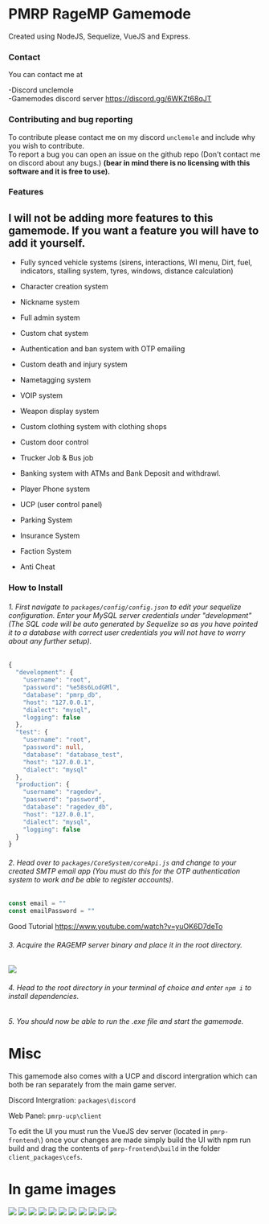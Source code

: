 # PMRP RageMP Gamemode

Created using NodeJS, Sequelize, VueJS and Express.

### Contact

You can contact me at

-Discord unclemole <br>
-Gamemodes discord server https://discord.gg/6WKZt68qJT

### Contributing and bug reporting

To contribute please contact me on my discord ``unclemole`` and include why you wish to contribute. <br>
To report a bug you can open an issue on the github repo (Don't contact me on discord about any bugs.) <b>(bear in mind there is no licensing with this software and it is free to use).</b>

### Features

## I will not be adding more features to this gamemode. If you want a feature you will have to add it yourself.

* Fully synced vehicle systems (sirens, interactions, WI menu, Dirt, fuel, indicators, stalling system, tyres, windows, distance calculation)

* Character creation system

* Nickname system

* Full admin system

* Custom chat system

* Authentication and ban system with OTP emailing

* Custom death and injury system

* Nametagging system

* VOIP system

* Weapon display system

* Custom clothing system with clothing shops

* Custom door control

* Trucker Job & Bus job

* Banking system with ATMs and Bank Deposit and withdrawl.

* Player Phone system

* UCP (user control panel)

* Parking System

* Insurance System

* Faction System

* Anti Cheat

### How to Install

###### 1. First navigate to ``packages/config/config.json`` to edit your sequelize configuration. Enter your MySQL server credentials under "development" (The SQL code will be auto generated by Sequelize so as you have pointed it to a database with correct user credentials you will not have to worry about any further setup).
```typescript
{
  "development": {
    "username": "root",
    "password": "%e58s6LodGMl",
    "database": "pmrp_db",
    "host": "127.0.0.1",
    "dialect": "mysql",
    "logging": false
  },
  "test": {
    "username": "root",
    "password": null,
    "database": "database_test",
    "host": "127.0.0.1",
    "dialect": "mysql"
  },
  "production": {
    "username": "ragedev",
    "password": "password",
    "database": "ragedev_db",
    "host": "127.0.0.1",
    "dialect": "mysql",
    "logging": false
  }
}
```

###### 2. Head over to ``packages/CoreSystem/coreApi.js`` and change to your created SMTP email app (You must do this for the OTP authentication system to work and be able to register accounts).

````typescript
const email = ""
const emailPassword = ""
````

Good Tutorial https://www.youtube.com/watch?v=yuOK6D7deTo

###### 3. Acquire the RAGEMP server binary and place it in the root directory.
<img src="https://i.imgur.com/dQudDwL.png">

###### 4. Head to the root directory in your terminal of choice and enter ``npm i`` to install dependencies.

###### 5. You should now be able to run the .exe file and start the gamemode.

# Misc

This gamemode also comes with a UCP and discord intergration which can both be ran separately from the main game server.

Discord Intergration: ``packages\discord``

Web Panel: ``pmrp-ucp\client``

To edit the UI you must run the VueJS dev server (located in ``pmrp-frontend\``) once your changes are made simply build the UI with npm run build and drag the contents of ``pmrp-frontend\build`` in the folder ``client_packages\cefs``.

# In game images
<img src="https://i.imgur.com/3VpzVNH.png">
<img src="https://i.imgur.com/RMxI1Y6.png">
<img src="https://i.imgur.com/AsdkgrH.png">
<img src="https://i.imgur.com/kSEFRD5.png">
<img src="https://i.imgur.com/N6tGesU.png">
<img src="https://i.imgur.com/0p6nTwR.png">
<img src="https://i.imgur.com/Lh3ciRd.png">
<img src="https://i.imgur.com/035KaSS.png">
<img src="https://i.imgur.com/F1KAaWp.png">
<img src="https://i.imgur.com/68aUPRD.png">
<img src="https://i.imgur.com/iUVlmB7.png">
